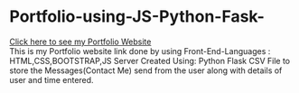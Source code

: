 # Portfolio-using-JS-Python-Fask-
[Click here to see my Portfolio Website](http://noordarga.pythonanywhere.com/) \
This is my Portfolio website link done by using 
  Front-End-Languages : HTML,CSS,BOOTSTRAP,JS
  Server Created Using: Python Flask
CSV File to store the Messages(Contact Me) send from the user along with details of user and time entered.

